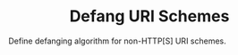 <h1 align="center">Defang URI Schemes</h1>

Define defanging algorithm for non-HTTP[S] URI schemes.
